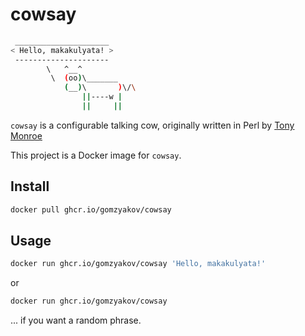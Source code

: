 # cowsay

```bash
 _____________________
< Hello, makakulyata! >
 ---------------------
        \   ^__^
         \  (oo)\_______
            (__)\       )\/\
                ||----w |
                ||     ||
````

`cowsay` is a configurable talking cow, originally written in Perl by [Tony Monroe](https://github.com/tnalpgge/rank-amateur-cowsay)

This project is a Docker image for `cowsay`.

## Install

```bash
docker pull ghcr.io/gomzyakov/cowsay
```

## Usage

```bash
docker run ghcr.io/gomzyakov/cowsay 'Hello, makakulyata!'
```

or 
```bash
docker run ghcr.io/gomzyakov/cowsay
```
... if you want a random phrase.
